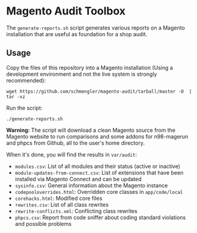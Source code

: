 # Magento Audit Toolbox

The `generate-reports.sh` script generates various reports on a Magento installation that are useful as foundation for a shop audit.

## Usage

Copy the files of this repository into a Magento installation (Using a development environment and not the live system is strongly recommended):

    wget https://github.com/schmengler/magento-audit/tarball/master -O  | tar -xz

Run the script:

    ./generate-reports.sh

**Warning:** The script will download a clean Magento source from the Magento website to run comparisons and some addons for n98-magerun and phpcs from Github, all to the user's home directory.

When it's done, you will find the results in `var/audit`:

 - `modules.csv`: List of all modules and their status (active or inactive)
 - `module-updates-from-connect.csv`: List of extensions that have been installed via Magento Connect and can be updated
 - `sysinfo.csv`: General information about the Magento instance
 - `codepooloverrides.html`: Overridden core classes in `app/code/local`
 - `corehacks.html`: Modified core files
 - `rewrites.csv`: List of all class rewrites
 - `rewrite-conflicts.xml`: Conflicting class rewrites
 - `phpcs.csv`: Report from code sniffer about coding standard violations and possible problems